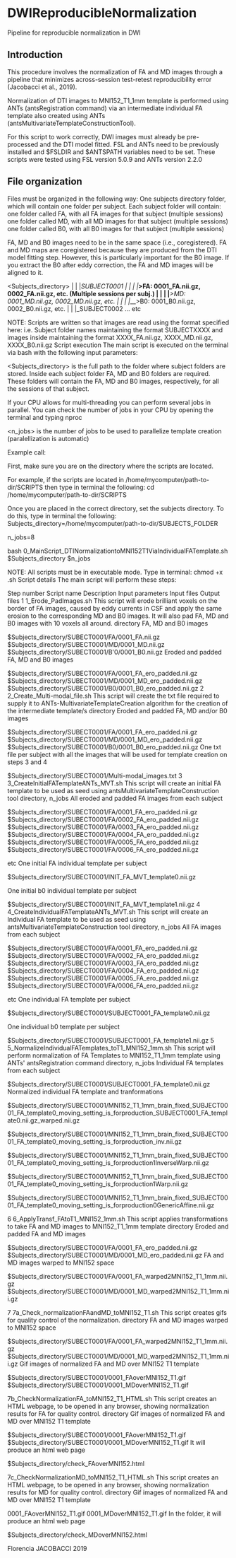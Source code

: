 # DWIReproducibleNormalization
Pipeline for reproducible normalization in DWI

## Introduction
This procedure involves the normalization of FA and MD images through a pipeline that minimizes across-session test-retest reproducibility error (Jacobacci et al., 2019).

Normalization of DTI images to MNI152_T1_1mm template is performed using ANTs (antsRegistration command) via an intermediate individual FA template also created using ANTs (antsMultivariateTemplateConstructionTool). 

For this script to work correctly, DWI images must already be pre-processed and the DTI model fitted. FSL and ANTs need to be previously installed and $FSLDIR and $ANTSPATH variables need to be set. These scripts were tested using FSL version 5.0.9 and ANTs version 2.2.0

## File organization
Files must be organized in the following way:
One subjects directory folder, which will contain one folder per subject.
Each subject folder will contain: 
one folder called FA, with all FA images for that subject (multiple sessions)
one folder called MD, with all MD images for that subject (multiple sessions)
one folder called B0, with all B0 images for that subject (multiple sessions)

FA, MD and B0 images need to be in the same space (i.e., coregistered). FA and MD maps are coregistered because they are produced from the DTI model fitting step. However, this is particularly important for the B0 image. If you extract the B0 after eddy correction, the FA and MD images will be aligned to it.

<Subjects_directory>
 |
 |
 |_SUBJECT0001
 |  |
 |  |___>FA: 0001_FA.nii.gz, 0002_FA.nii.gz, etc. (Multiple sessions per subj.)
 |  |
 |  |___>MD: 0001_MD.nii.gz, 0002_MD.nii.gz, etc.
 |  |
 |  |___>B0: 0001_B0.nii.gz, 0002_B0.nii.gz, etc.
 |
 |
 |_SUBJECT0002
 ... etc

NOTE: Scripts are written so that images are read using the format specified here: i.e. Subject folder names maintaining the format SUBJECTXXXX and images inside maintaining the format XXXX_FA.nii.gz, XXXX_MD.nii.gz, XXXX_B0.nii.gz
Script execution
The main script is executed on the terminal via bash with the following input parameters:

<Subjects_directory> is the full path to the folder where subject folders are stored. Inside each subject folder FA, MD and B0 folders are required. These folders will contain the FA, MD and B0 images, respectively, for all the sessions of that subject. 

If your CPU allows for multi-threading you can perform several jobs in parallel. You can check the number of jobs in your CPU by opening the terminal and typing nproc

<n_jobs> is the number of jobs to be used to parallelize template creation (paralellization is automatic)

Example call: 

First, make sure you are on the directory where the scripts are located.

For example, if the scripts are located in /home/mycomputer/path-to-dir/SCRIPTS then type in terminal the following:
cd /home/mycomputer/path-to-dir/SCRIPTS

Once you are placed in the correct directory, set the subjects directory. To do this, type in terminal the following:
Subjects_directory=/home/mycomputer/path-to-dir/SUBJECTS_FOLDER

n_jobs=8

bash 0_MainScript_DTINormalizationtoMNI152T1ViaIndividualFATemplate.sh $Subjects_directory $n_jobs

NOTE: All scripts must be in executable mode. Type in terminal: 
chmod +x <script-name>.sh
Script details
The main script will perform these steps:

Step number
Script name
Description
Input parameters
Input files
Output files
1
1_Erode_PadImages.sh
This script will erode brilliant voxels on the border of FA images, caused by eddy currents in CSF and apply the same erosion to the corresponding MD and B0 images. It will also pad FA, MD and B0 images with 10 voxels all around. 
directory
FA, MD and B0 images

$Subjects_directory/SUBECT0001/FA/0001_FA.nii.gz
$Subjects_directory/SUBECT0001/MD/0001_MD.nii.gz
$Subjects_directory/SUBECT0001/B'0/0001_B0.nii.gz
Eroded and padded FA, MD and B0 images

$Subjects_directory/SUBECT0001/FA/0001_FA_ero_padded.nii.gz
$Subjects_directory/SUBECT0001/MD/0001_MD_ero_padded.nii.gz
$Subjects_directory/SUBECT0001/B0/0001_B0_ero_padded.nii.gz
2
2_Create_Multi-modal_file.sh
This script will create the txt file required to supply it to ANTs-MultivariateTemplateCreation algorithm for the creation of the intermediate template/s
directory
Eroded and padded FA, MD and/or B0 images

$Subjects_directory/SUBECT0001/FA/0001_FA_ero_padded.nii.gz
$Subjects_directory/SUBECT0001/MD/0001_MD_ero_padded.nii.gz
$Subjects_directory/SUBECT0001/B0/0001_B0_ero_padded.nii.gz
One txt file per subject with all the images that will be used for template creation on steps 3 and 4

$Subjects_directory/SUBECT0001/Multi-modal_images.txt 
3
3_CreateInitialFATemplateANTs_MVT.sh
This script will create an initial FA template to be used as seed using antsMultivariateTemplateConstruction tool
directory, n_jobs
All eroded and padded FA images from each subject

$Subjects_directory/SUBECT0001/FA/0001_FA_ero_padded.nii.gz
$Subjects_directory/SUBECT0001/FA/0002_FA_ero_padded.nii.gz
$Subjects_directory/SUBECT0001/FA/0003_FA_ero_padded.nii.gz
$Subjects_directory/SUBECT0001/FA/0004_FA_ero_padded.nii.gz
$Subjects_directory/SUBECT0001/FA/0005_FA_ero_padded.nii.gz
$Subjects_directory/SUBECT0001/FA/0006_FA_ero_padded.nii.gz

etc
One initial FA individual template per subject

$Subjects_directory/SUBECT0001/INIT_FA_MVT_template0.nii.gz

One initial b0 individual template per subject

$Subjects_directory/SUBECT0001/INIT_FA_MVT_template1.nii.gz
4
4_CreateIndividualFATemplateANTs_MVT.sh
This script will create an Individual FA template to be used as seed using antsMultivariateTemplateConstruction tool
directory, n_jobs
All FA images from each subject

$Subjects_directory/SUBECT0001/FA/0001_FA_ero_padded.nii.gz
$Subjects_directory/SUBECT0001/FA/0002_FA_ero_padded.nii.gz
$Subjects_directory/SUBECT0001/FA/0003_FA_ero_padded.nii.gz
$Subjects_directory/SUBECT0001/FA/0004_FA_ero_padded.nii.gz
$Subjects_directory/SUBECT0001/FA/0005_FA_ero_padded.nii.gz
$Subjects_directory/SUBECT0001/FA/0006_FA_ero_padded.nii.gz

etc
One individual FA template per subject

$Subjects_directory/SUBECT0001/SUBJECT0001_FA_template0.nii.gz

One individual b0 template per subject

$Subjects_directory/SUBECT0001/SUBJECT0001_FA_template1.nii.gz
5
5_NormalizeIndividualFATemplates_toT1_MNI152_1mm.sh
This script will perform normalization of FA Templates to MNI152_T1_1mm template using ANTs' antsRegistration command
directory, n_jobs
Individual FA templates from each subject

$Subjects_directory/SUBECT0001/SUBJECT0001_FA_template0.nii.gz
Normalized individual FA template and tranformations

$Subjects_directory/SUBECT0001/MNI152_T1_1mm_brain_fixed_SUBJECT0001_FA_template0_moving_setting_is_forproduction_SUBJECT0001_FA_template0.nii.gz_warped.nii.gz

$Subjects_directory/SUBECT0001/MNI152_T1_1mm_brain_fixed_SUBJECT0001_FA_template0_moving_setting_is_forproduction_inv.nii.gz

$Subjects_directory/SUBECT0001/MNI152_T1_1mm_brain_fixed_SUBJECT0001_FA_template0_moving_setting_is_forproduction1InverseWarp.nii.gz

$Subjects_directory/SUBECT0001/MNI152_T1_1mm_brain_fixed_SUBJECT0001_FA_template0_moving_setting_is_forproduction1Warp.nii.gz

$Subjects_directory/SUBECT0001/MNI152_T1_1mm_brain_fixed_SUBJECT0001_FA_template0_moving_setting_is_forproduction0GenericAffine.nii.gz

6
6_ApplyTransf_FAtoT1_MNI152_1mm.sh
This script applies transformations to take FA and MD images to MNI152_T1_1mm template
directory
Eroded and padded FA and MD images

$Subjects_directory/SUBECT0001/FA/0001_FA_ero_padded.nii.gz
$Subjects_directory/SUBECT0001/MD/0001_MD_ero_padded.nii.gz
FA and MD images warped to MNI152 space

$Subjects_directory/SUBECT0001/FA/0001_FA_warped2MNI152_T1_1mm.nii.gz
$Subjects_directory/SUBECT0001/MD/0001_MD_warped2MNI152_T1_1mm.nii.gz

7
7a_Check_normalizationFAandMD_toMNI152_T1.sh
This script creates gifs for quality control of the normalization.
directory
FA and MD images warped to MNI152 space

$Subjects_directory/SUBECT0001/FA/0001_FA_warped2MNI152_T1_1mm.nii.gz
$Subjects_directory/SUBECT0001/MD/0001_MD_warped2MNI152_T1_1mm.nii.gz
Gif images of normalized FA and MD over MNI152 T1 template

$Subjects_directory/SUBECT0001/0001_FAoverMNI152_T1.gif
$Subjects_directory/SUBECT0001/0001_MDoverMNI152_T1.gif

7b_CheckNormalizationFA_toMNI152_T1_HTML.sh
This script creates an HTML webpage, to be opened in any browser, showing normalization results for FA for quality control.
directory
Gif images of normalized FA and MD over MNI152 T1 template

$Subjects_directory/SUBECT0001/0001_FAoverMNI152_T1.gif
$Subjects_directory/SUBECT0001/0001_MDoverMNI152_T1.gif
It will produce an html web page

$Subjects_directory/check_FAoverMNI152.html 

7c_CheckNormalizationMD_toMNI152_T1_HTML.sh
This script creates an HTML webpage, to be opened in any browser, showing normalization results for MD for quality control.
directory
Gif images of normalized FA and MD over MNI152 T1 template

0001_FAoverMNI152_T1.gif
0001_MDoverMNI152_T1.gif
In the <directory> folder, it will produce an html web page

$Subjects_directory/check_MDoverMNI152.html 

Florencia JACOBACCI 2019
